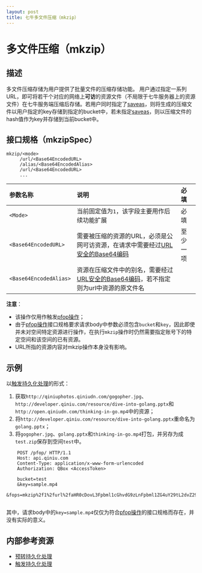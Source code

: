 ```yaml
---
layout: post
title: 七牛多文件压缩（mkzip）
---
```


<a id="mkzip"></a>
# 多文件压缩（mkzip）

<a id="description"></a>
## 描述

多文件压缩存储为用户提供了批量文件的压缩存储功能。 用户通过指定一系列URL，即可将若干个对应的网络上**可访**的资源文件（不局限于七牛服务器上的资源文件）在七牛服务端压缩后存储。若用户同时指定了[saveas](/docs/v6/api/reference/fop/saveas.html)，则将生成的压缩文件以用户指定的key存储到指定的bucket中，若未指定[saveas](/docs/v6/api/reference/fop/saveas.html)，则以压缩文件的hash值作为key并存储到当前bucket中。  

<a id="specification"></a>
## 接口规格（mkzipSpec）

```
mkzip/<mode>
     /url/<Base64EncodedURL>
     /alias/<Base64EncodedAlias>
     /url/<Base64EncodedURL>
     ...  
```

参数名称      | 说明                              | 必填
:------------ | :-------------------------------- | :-------
`<Mode>`      | 当前固定值为`1`，该字段主要用作后续功能扩展 | 必填
`<Base64EncodedURL>` | 需要被压缩的资源的URL，必须是公网可访资源，在请求中需要经过[URL安全的Base64编码](/docs/v6/api/overview/appendix.html#urlsafe-base64) |  至少一项
`<Base64EncodedAlias>` | 资源在压缩文件中的别名，需要经过[URL安全的Base64编码](/docs/v6/api/overview/appendix.html#urlsafe-base64)，若不指定则为url中资源的原文件名 |


**注意**：

- 该操作仅用作触发[pfop操作](/docs/v6/api/reference/fop/pfop/pfop.html)；
- 由于[pfop操作](/docs/v6/api/reference/fop/pfop/pfop.html)接口规格要求请求body中参数必须包含`bucket`和`key`，因此即使并未对空间特定资源进行操作，在执行`mkzip`操作时仍然需要指定账号下的特定空间和该空间的已有资源。
- URL所指的资源内容对mkzip操作本身没有影响。 


<a id="samples"></a>
## 示例

以[触发持久化处理](pfopHref)的形式：

1. 获取`http://qiniuphotos.qiniudn.com/gogopher.jpg`、`http://developer.qiniu.com/resource/dive-into-golang.pptx`和`http://open.qiniudn.com/thinking-in-go.mp4`中的资源；
2. 将`http://developer.qiniu.com/resource/dive-into-golang.pptx`重命名为`golang.pptx`；
3. 将`gogopher.jpg`、`golang.pptx`和`thinking-in-go.mp4`打包，并另存为成`test.zip`保存到空间`test`中。

```
    POST /pfop/ HTTP/1.1
    Host: api.qiniu.com  
    Content-Type: application/x-www-form-urlencoded  
    Authorization: QBox <AccessToken>  

    bucket=test
    &key=sample.mp4
    &fops=mkzip%2f1%2furl%2faHR0cDovL3Fpbml1cGhvdG9zLnFpbml1ZG4uY29tL2dvZ29waGVyLmpwZw==%2furl%2faHR0cDovL2RldmVsb3Blci5xaW5pdS5jb20vcmVzb3VyY2UvZGl2ZS1pbnRvLWdvbGFuZy5wcHR4%2falias%2fZ29sYW5nLnBwdHg=%2faHR0cDovL29wZW4ucWluaXVkbi5jb20vdGhpbmtpbmctaW4tZ28ubXA0%2csaveas%2fdGVzdDp0ZXN0LnppcA==
    
```

其中，请求body中的`key=sample.mp4`仅仅为符合[pfop操作][pfopHref]的接口规格而存在，并没有实际的意义。

<a id="avthumb-internal-resources"></a>
## 内部参考资源

- [预转持久化处理][persistentOpsHref]
- [触发持久化处理][pfopHref]

[persistentOpsHref]: http://developer.qiniu.com/docs/v6/api/reference/security/put-policy.html#put-policy-persistent-ops "预转持久化处理"
[pfopHref]:          http://developer.qiniu.com/docs/v6/api/reference/fop/pfop/pfop.html                                        "触发持久化处理"
[pfopNotificationHref]: http://developer.qiniu.com/docs/v6/api/reference/fop/pfop/pfop.html#pfop-notification                   "持久化处理结果通知"

[sendBugReportHref]:            mailto:support@qiniu.com?subject=599错误日志    "发送错误报告"